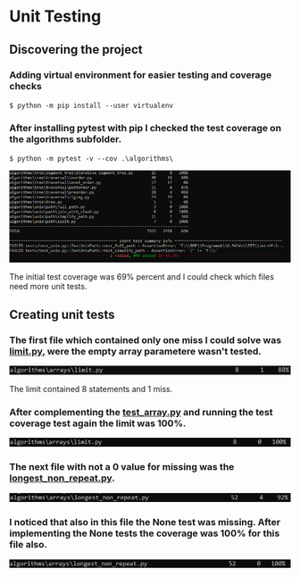# Unit Testing

## Discovering the project

### Adding virtual environment for easier testing and coverage checks

    $ python -m pip install --user virtualenv

### After installing pytest with pip I checked the test coverage on the algorithms subfolder.

    $ python -m pytest -v --cov .\algorithms\
<p align="center"><img src="./static/TestCov.png"></p>

The initial test coverage was 69% percent and I could check which files need more unit tests.

## Creating unit tests
### The first file which contained only one miss I could solve was [limit.py](algorithms/arrays/limit.py), were the empty array parametere wasn't tested.
<p align="center"><img src="./static/LimitTest.png"></p>
The limit contained 8 statements and 1 miss.

### After complementing the [test_array.py](algorithms/tests/test_array.py) and running the test coverage test again the limit was 100%.
<p align="center"><img src="./static/LimiTestAfter.png"></p>

### The next file with not a 0 value for missing was the [longest_non_repeat.py](algorithms/arrays/longest_non_repeat.py).
<p align="center"><img src="./static/LongNonRep.png"></p>

### I noticed that also in this file the **None** test was missing. After implementing the None tests the coverage was 100% for this file also.
<p align="center"><img src="./static/LongNonRepAfter.png"></p>